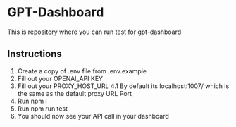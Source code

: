 
# GPT-Dashboard

  

This is repository where you can run test for gpt-dashboard

  
  

## Instructions

  

 1. Create a copy of .env file from .env.example
 2. Fill out your OPENAI_API KEY
 3. Fill out your PROXY_HOST_URL
	 4.1 By default its localhost:1007/ which is the same as the default proxy URL Port
 4. Run npm i
 5. Run npm run test
 6. You should now see your API call in your dashboard